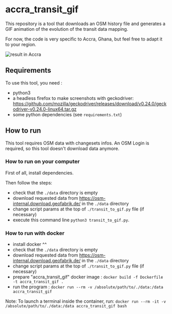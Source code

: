 # accra_transit_gif

This repository is a tool that downloads an OSM history file and generates a GIF animation of the evolution of the transit data mapping.

For now, the code is very specific to Accra, Ghana, but feel free to adapt it to your region.

![result in Accra](Accra_Ghana_Transit_data_creation.gif)

## Requirements

To use this tool, you need :
* python3
* a headless firefox to make screenshots with geckodriver: https://github.com/mozilla/geckodriver/releases/download/v0.24.0/geckodriver-v0.24.0-linux64.tar.gz
* some python dependencies (see `requirements.txt`)

## How to run
This tool requires OSM data with changesets infos. An OSM Login is required, so this tool doesn't download data anymore.

### How to run on your computer

First of all, install dependencies.

Then follow the steps:
* check that the `./data` directory is empty
* download requested data from https://osm-internal.download.geofabrik.de/ in the `./data` directory
* change script params at the top of `./transit_to_gif.py` file (if necessary)
* execute this command line `python3 transit_to_gif.py`.

### How to run with docker
* install docker ^^
* check that the `./data` directory is empty
* download requested data from https://osm-internal.download.geofabrik.de/ in the `./data` directory
* change script params at the top of `./transit_to_gif.py` file (if necessary)
* prepare "accra_transit_gif" docker image : `docker build -f Dockerfile -t accra_transit_gif .`
* run the program : `docker run --rm -v /absolute/path/to/./data:/data accra_transit_gif`

Note:
To launch a terminal inside the container, run: `docker run --rm -it -v /absolute/path/to/./data:/data accra_transit_gif bash`
